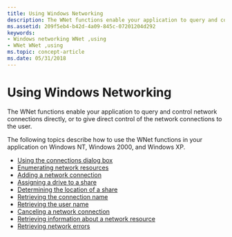 ```yaml
---
title: Using Windows Networking
description: The WNet functions enable your application to query and control network connections directly, or to give direct control of the network connections to the user.
ms.assetid: 209f5eb4-b42d-4a09-845c-07201204d292
keywords:
- Windows networking WNet ,using
- WNet WNet ,using
ms.topic: concept-article
ms.date: 05/31/2018
---
```


# Using Windows Networking

The WNet functions enable your application to query and control network connections directly, or to give direct control of the network connections to the user.

The following topics describe how to use the WNet functions in your application on Windows NT, Windows 2000, and Windows XP.

-   [Using the connections dialog box](using-the-connections-dialog-box.md)
-   [Enumerating network resources](enumerating-network-resources.md)
-   [Adding a network connection](adding-a-network-connection.md)
-   [Assigning a drive to a share](assigning-a-drive-to-a-share.md)
-   [Determining the location of a share](determining-the-location-of-a-share.md)
-   [Retrieving the connection name](retrieving-the-connection-name.md)
-   [Retrieving the user name](retrieving-the-user-name.md)
-   [Canceling a network connection](canceling-a-network-connection.md)
-   [Retrieving information about a network resource](retrieving-information-about-a-network-resource.md)
-   [Retrieving network errors](retrieving-network-errors.md)

 

 




